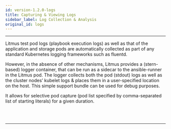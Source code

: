 ```yaml
---
id: version-1.2.0-logs
title: Capturing & Viewing Logs
sidebar_label: Log Collection & Analysis
original_id: logs
---
```

------

Litmus test pod logs (playbook execution logs) as well as that of the application and 
storage pods are automatically collected as part of any standard Kubernetes logging 
frameworks such as fluentd. 

However, in the absence of other mechanisms, Litmus provides a (stern-based) logger 
container, that can be run as a sidecar to the ansible-runner in the Litmus pod. 
The logger collects both the pod (stdout) logs as well as the cluster nodes’ kubelet logs 
& places them in a user-specified location on the host. This simple support bundle
can be used for debug purposes. 

It allows for selective pod capture (pod list specified by comma-separated list of 
starting literals) for a given duration.



<br>

<br>

<hr>

<br>

<br>
